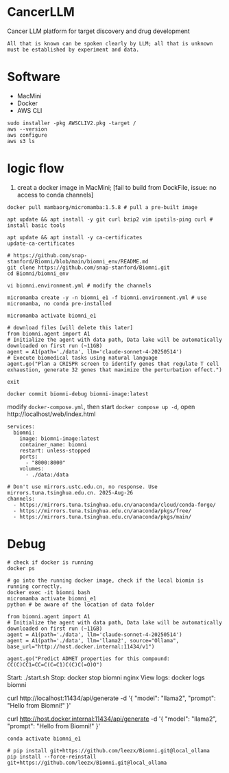 # CancerLLM
Cancer LLM platform for target discovery and drug development

`All that is known can be spoken clearly by LLM; all that is unknown must be established by experiment and data.`

# Software
- MacMini
- Docker
- AWS CLI

```
sudo installer -pkg AWSCLIV2.pkg -target /
aws --version
aws configure
aws s3 ls
```

# logic flow
1. creat a docker image in MacMini; [fail to build from DockFile, issue: no access to conda channels]

```
docker pull mambaorg/micromamba:1.5.8 # pull a pre-built image

apt update && apt install -y git curl bzip2 vim iputils-ping curl # install basic tools

apt update && apt install -y ca-certificates
update-ca-certificates

# https://github.com/snap-stanford/Biomni/blob/main/biomni_env/README.md
git clone https://github.com/snap-stanford/Biomni.git
cd Biomni/biomni_env

vi biomni.environment.yml # modify the channels

micromamba create -y -n biomni_e1 -f biomni.environment.yml # use micromamba, no conda pre-installed

micromamba activate biomni_e1

# download files [will delete this later]
from biomni.agent import A1
# Initialize the agent with data path, Data lake will be automatically downloaded on first run (~11GB)
agent = A1(path='./data', llm='claude-sonnet-4-20250514')
# Execute biomedical tasks using natural language
agent.go("Plan a CRISPR screen to identify genes that regulate T cell exhaustion, generate 32 genes that maximize the perturbation effect.")

exit

docker commit biomni-debug biomni-image:latest
```

modify `docker-compose.yml`, then start `docker compose up -d`, open http://localhost/web/index.html 
```
services:
  biomni:
    image: biomni-image:latest
    container_name: biomni
    restart: unless-stopped
    ports:
      - "8000:8000"
    volumes:
      - ./data:/data
```

```
# Don't use mirrors.ustc.edu.cn, no response. Use mirrors.tuna.tsinghua.edu.cn. 2025-Aug-26
channels:
  - https://mirrors.tuna.tsinghua.edu.cn/anaconda/cloud/conda-forge/
  - https://mirrors.tuna.tsinghua.edu.cn/anaconda/pkgs/free/
  - https://mirrors.tuna.tsinghua.edu.cn/anaconda/pkgs/main/
```

# Debug
```
# check if docker is running
docker ps

# go into the running docker image, check if the local biomin is running correctly.
docker exec -it biomni bash
micromamba activate biomni_e1
python # be aware of the location of data folder

from biomni.agent import A1
# Initialize the agent with data path, Data lake will be automatically downloaded on first run (~11GB)
agent = A1(path='./data', llm='claude-sonnet-4-20250514')
agent = A1(path='./data', llm='llama2', source="Ollama", base_url="http://host.docker.internal:11434/v1")

agent.go("Predict ADMET properties for this compound: CC(C)CC1=CC=C(C=C1)C(C)C(=O)O")
```

Start: ./start.sh
Stop: docker stop biomni nginx
View logs: docker logs biomni

curl http://localhost:11434/api/generate -d '{
  "model": "llama2",
  "prompt": "Hello from Biomni!"
}'

curl http://host.docker.internal:11434/api/generate -d '{
  "model": "llama2",
  "prompt": "Hello from Biomni!"
}'

```
conda activate biomni_e1

# pip install git+https://github.com/leezx/Biomni.git@local_ollama
pip install --force-reinstall git+https://github.com/leezx/Biomni.git@local_ollama
```
